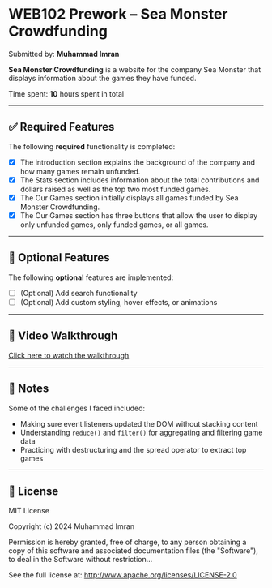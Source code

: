 # WEB102 Prework – Sea Monster Crowdfunding

Submitted by: **Muhammad Imran**

**Sea Monster Crowdfunding** is a website for the company Sea Monster that displays information about the games they have funded.

Time spent: **10** hours spent in total

---

## ✅ Required Features

The following **required** functionality is completed:

- [x] The introduction section explains the background of the company and how many games remain unfunded.
- [x] The Stats section includes information about the total contributions and dollars raised as well as the top two most funded games.
- [x] The Our Games section initially displays all games funded by Sea Monster Crowdfunding.
- [x] The Our Games section has three buttons that allow the user to display only unfunded games, only funded games, or all games.

---

## 🚀 Optional Features

The following **optional** features are implemented:

- [ ] (Optional) Add search functionality
- [ ] (Optional) Add custom styling, hover effects, or animations

---

## 🎥 Video Walkthrough

[Click here to watch the walkthrough](https://youtu.be/tXYg2wDsblk)

---

## 📝 Notes

Some of the challenges I faced included:
- Making sure event listeners updated the DOM without stacking content
- Understanding `reduce()` and `filter()` for aggregating and filtering game data
- Practicing with destructuring and the spread operator to extract top games

---

## 📄 License

MIT License

Copyright (c) 2024 Muhammad Imran

Permission is hereby granted, free of charge, to any person obtaining a copy of this software and associated documentation files (the "Software"), to deal in the Software without restriction...

See the full license at: http://www.apache.org/licenses/LICENSE-2.0